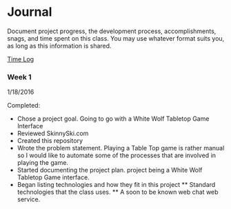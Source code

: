 # Journal

Document project progress, the development process, accomplishments, snags, and time spent on this class. You may use whatever format suits you, as long as this information is shared. 

[Time Log](TimeLog.md)

### Week 1

1/18/2016 

Completed:
 * Chose a project goal. Going to go with a White Wolf Tabletop Game Interface
 * Reviewed SkinnySki.com 
 * Created this repository 
 * Wrote the problem statement. Playing a Table Top game is rather manual so I would like to automate some of the processes that are involved in playing the game.
 * Started documenting the project plan. project being a White Wolf Tabletop Game interface.
 * Began listing technologies and how they fit in this project
 ** Standard technologies that the class uses.
 ** A soon to be known web chat web service.

